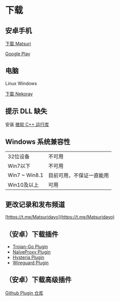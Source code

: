 # 下载

## 安卓手机

[下载 Matsuri](https://github.com/MatsuriDayo/Matsuri/releases)

[Google Play](https://play.google.com/store/apps/details?id=moe.matsuri.lite)

## 电脑

Linux Windows

[下载 Nekoray](https://github.com/MatsuriDayo/nekoray/releases)

## 提示 DLL 缺失

安装 [微软 C++ 运行库](https://aka.ms/vs/17/release/vc_redist.x64.exe)

## Windows 系统兼容性

| | |
|----|----|
|32位设备|不可用|
|Win7以下|不可用|
|Win7 ~ Win8.1|目前可用，不保证一直能用|
|Win10及以上|可用|

## 更改记录和发布频道

[https://t.me/Matsuridayo](https://t.me/Matsuridayo)

## （安卓）下载插件

- [Trojan-Go Plugin](https://sagernet.org/download/#trojan-go-plugin)
- [NaïveProxy Plugin](https://sagernet.org/download/#naiveproxy-plugin)
- [Hysteria Plugin](https://github.com/MatsuriDayo/plugins/releases?q=Hysteria)
- [Wireguard Plugin](https://github.com/SagerNet/SagerNet/releases/tag/wireguard-plugin-20210424-5)

## （安卓）下载高级插件

[Github Plugin 仓库](https://github.com/MatsuriDayo/plugins)
